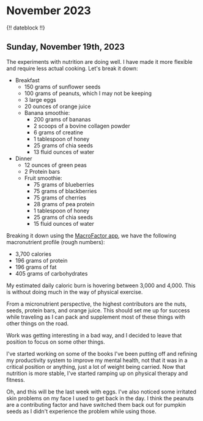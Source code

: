 # November 2023

{!! dateblock !!}

## Sunday, November 19th, 2023

The experiments with nutrition are doing well. I have made it more flexible and require less actual cooking. Let's break it down:

- Breakfast
	- 150 grams of sunflower seeds
	- 100 grams of peanuts, which I may not be keeping
	- 3 large eggs
	- 20 ounces of orange juice
	- Banana smoothie:
		- 200 grams of bananas
		- 2 scoops of a bovine collagen powder
		- 6 grams of creatine
		- 1 tablespoon of honey
		- 25 grams of chia seeds
		- 13 fluid ounces of water
- Dinner
	- 12 ounces of green peas
	- 2 Protein bars
	- Fruit smoothie:
		- 75 grams of blueberries
		- 75 grams of blackberries
		- 75 grams of cherries
		- 28 grams of pea protein
		- 1 tablespoon of honey
		- 25 grams of chia seeds
		- 15 fluid ounces of water

Breaking it down using the [MacroFactor app](/examinations/macrofactor-food-tracker/), we have the following macronutrient profile (rough numbers):

-  3,700 calories
-  196 grams of protein
-  196 grams of fat
-  405 grams of carbohydrates

My estimated daily caloric burn is hovering between 3,000 and 4,000. This is without doing much in the way of physical exercise. 

From a micronutrient perspective, the highest contributors are the nuts, seeds, protein bars, and orange juice. This should set me up for success while traveling as I can pack and supplement most of these things with other things on the road. 

Work was getting interesting in a bad way, and I decided to leave that position to focus on some other things. 

I've started working on some of the books I've been putting off and refining my productivity system to improve my mental health, not that it was in a critical position or anything, just a lot of weight being carried. Now that nutrition is more stable, I've started ramping up on physical therapy and fitness.

Oh, and this will be the last week with eggs. I've also noticed some irritated skin problems on my face I used to get back in the day. I think the peanuts are a contributing factor and have switched them back out for pumpkin seeds as I didn't experience the problem while using those.

